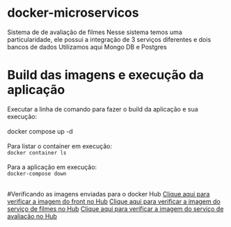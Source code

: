 # docker-microservicos
Sistema de de avaliação de filmes
Nesse sistema temos uma particularidade, ele possui a integração de 3 serviços diferentes e dois bancos de dados
Utilizamos aqui Mongo DB e Postgres

# Build das imagens e execução da aplicação

Executar a linha de comando para fazer o build da aplicação e sua execução: </br></br>
docker compose up -d</br></br>
Para listar o container em execução: </br>
`docker container ls` </br></br>
Para a aplicação em execução: </br>
`docker-compose down` </br></br>

#Verificando as imagens enviadas para o docker Hub
[Clique aqui para verificar a imagem do front no Hub](https://hub.docker.com/repository/docker/evvolpe/rotten-potatoes-ms)
[Clique aqui para verificar a imagem do serviço de filmes no Hub](https://hub.docker.com/repository/docker/evvolpe/movies)
[Clique aqui para verificar a imagem do serviço de avaliação no Hub](https://hub.docker.com/repository/docker/evvolpe/review)
